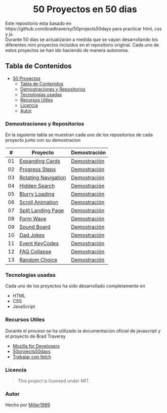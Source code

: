 <h1 align="center" id="title"> 50 Proyectos en 50 dias </h1>
Este repostiorio esta basado en https://github.com/bradtraversy/50projects50days para practicar html, css y js.
<br>
Durante 50 dias se actualizaran a medida que se vayan desarrollando los diferentes mini proyectos incluidos en el repositorio original. Cada uno de estos proyectos se han ido haciendo de manera autonoma.

## Tabla de Contenidos
- [50 Proyectos](#title)
  - [Tabla de Contenidos](#tabla-de-contenidos)
  - [Demostraciones y Repositorios](#demostraciones-y-repositorios)
  - [Tecnologias usadas](#tecnologias-usadas)
  - [Recursos Utiles](#recursos-utiles)
  - [Licencia](#licencia)
  - [Autor](#autor)
### Demostraciones y Repositorios
En la siguiente tabla se muestran cada uno de los repositorios de cada proyecto junto con su demostracion

|  #  | Proyecto                                                                                              | Demostración                                                                  |
| :-: | ----------------------------------------------------------------------------------------------------- | ------------------------------------------------------------------------------|
| 01  | [Expanding Cards](https://github.com/Miller1999/50Proyectos/tree/main/1%20Expanding%20Cards)          | [Demostración](https://50-proyectos-1-expandingcards.vercel.app/)             |
| 02  | [Progress Steps](https://github.com/Miller1999/50Proyectos/tree/main/2%20Progress%20Steps)            | [Demostración](https://50-proyectos-2-progress-steps.vercel.app/)             |
| 03  | [Rotating Navigation](https://github.com/Miller1999/50Proyectos/tree/main/3%20Rotating%20Navigation)  | [Demostración](https://50-proyectos-3-rotating-navigation.vercel.app/)        |
| 04  | [Hidden Search](https://github.com/Miller1999/50Proyectos/tree/main/4%20Hidden%20Search)              | [Demostración](https://50-proyectos-4-hidden-search.vercel.app/)              |
| 05  | [Blurry Loading](https://github.com/Miller1999/50Proyectos/tree/main/5%20Blurry%20Loading)            | [Demostración](https://50-proyectos-5-blurry-loading.vercel.app)              |
| 06  | [Scroll Animation](https://github.com/Miller1999/50Proyectos/tree/main/6%20Scroll%20Animation)        | [Demostración](https://50-proyectos-6-scroll-animation.vercel.app/)           |
| 07  | [Split Landing Page](https://github.com/Miller1999/50Proyectos/tree/main/7%20Split%20Landing%20Page)  | [Demostración](https://50-proyectos-7-split-landing-page.vercel.app/)         |
| 08  | [Form Wave](https://github.com/Miller1999/50Proyectos/tree/main/8%20Form%20Wave)                      | [Demostración](https://50-proyectos-8-form-wave.vercel.app/)                  |
| 09  | [Sound Board](https://github.com/Miller1999/50Proyectos/tree/main/9%20Sound%20Board)                  | [Demostración](https://50-proyectos-9-sound-board.vercel.app/)                |
| 10  | [Dad Jokes](https://github.com/Miller1999/50Proyectos/tree/main/10%20Dad%20Jokes)                     | [Demostración](https://50-proyecto-10-dad-jokes.vercel.app/)                  |
| 11  | [Event KeyCodes](https://github.com/Miller1999/50Proyectos/tree/main/11%20Event%20KeyCodes)           | [Demostración](https://50-proyectos-11-event-keycodes.vercel.app/)            |
| 12  | [FAQ Collapse](https://github.com/Miller1999/50Proyectos/tree/main/12%20FAQ%20Collapse)               | [Demostración](https://50-proyectos-12-faq-collapse.vercel.app/)              |
| 13  | [Random Choice](https://github.com/Miller1999/50Proyectos/tree/main/13%20Random%20Choice)             | [Demostración](https://50-proyectos-13-random-choice.vercel.app)              |

### Tecnologias usadas
Cada uno de los proyectos ha sido desarrollado completamente en 
- HTML
- CSS
- JavaScript
### Recursos Utiles
Durante el proceso se ha utilizado la documentacion oficial de javascript y el proyecto de Brad Traversy
- [Mozilla for Developers](https://developer.mozilla.org/es/)
- [50projects50days](https://github.com/bradtraversy/50projects50days/tree/master)
- [Trabajar con fetch](https://medium.com/williambastidasblog/cómo-llamar-a-una-api-rest-desde-javascript-4c5a42fb331)
### Licencia
> This project is licensed under MIT.
### Autor
Hecho por [Miller1999](https://github.com/Miller1999)
